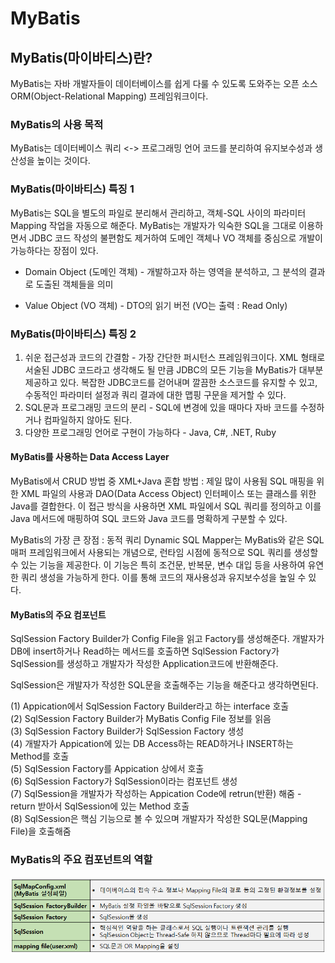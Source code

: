 # MyBatis

## MyBatis(마이바티스)란?
MyBatis는 자바 개발자들이 데이터베이스를 쉽게 다룰 수 있도록 도와주는 오픈 소스 ORM(Object-Relational Mapping) 프레임워크이다.

 
### MyBatis의 사용 목적

MyBatis는 데이터베이스 쿼리 <-> 프로그래밍 언어 코드를 분리하여 유지보수성과 생산성을 높이는 것이다.

 ### MyBatis(마이바티스) 특징 1

MyBatis는 SQL을 별도의 파일로 분리해서 관리하고, 객체-SQL 사이의 파라미터 Mapping 작업을 자동으로 해준다.
MyBatis는 개발자가 익숙한 SQL을 그대로 이용하면서 JDBC 코드 작성의 불편함도 제거하여 도메인 객체나 VO 객체를 중심으로 개발이 가능하다는 장점이 있다.

* Domain Object (도메인 객체) - 개발하고자 하는 영역을 분석하고, 그 분석의 결과로 도출된 객체들을 의미

* Value Object (VO 객체) - DTO의 읽기 버전 (VO는 출력 : Read Only)

### MyBatis(마이바티스) 특징 2 

1. 쉬운 접근성과 코드의 간결함 - 가장 간단한 퍼시턴스 프레임워크이다. XML 형태로 서술된 JDBC 코드라고 생각해도 될 만큼 JDBC의 모든 기능을 MyBatis가 대부분 제공하고 있다.
복잡한 JDBC코드를 걷어내며 깔끔한 소스코드를 유지할 수 있고, 수동적인 파라미터 설정과 쿼리 결과에 대한 맵핑 구문을 제거할 수 있다.
2. SQL문과 프로그래밍 코드의 분리 - SQL에 변경에 있을 때마다 자바 코드를 수정하거나 컴파일하지 않아도 된다.
3.  다양한 프로그래밍 언어로 구현이 가능하다 - Java, C#, .NET, Ruby
 

 #### MyBatis를 사용하는 Data Access Layer

MyBatis에서 CRUD 방법 중 XML+Java 혼합 방법 : 제일 많이 사용됨
SQL 매핑을 위한 XML 파일의 사용과 DAO(Data Access Object) 인터페이스 또는 클래스를 위한 Java를 결합한다. 이 접근 방식을 사용하면 XML 파일에서 SQL 쿼리를 정의하고 이를 Java 메서드에 매핑하여 SQL 코드와 Java 코드를 명확하게 구분할 수 있다.

MyBatis의 가장 큰 장점 : 동적 쿼리
Dynamic SQL Mapper는 MyBatis와 같은 SQL 매퍼 프레임워크에서 사용되는 개념으로, 런타임 시점에 동적으로 SQL 쿼리를 생성할 수 있는 기능을 제공한다. 이 기능은 특히 조건문, 반복문, 변수 대입 등을 사용하여 유연한 쿼리 생성을 가능하게 한다. 이를 통해 코드의 재사용성과 유지보수성을 높일 수 있다.
 

#### MyBatis의 주요 컴포넌트

SqlSession Factory Builder가 Config File을 읽고 Factory를 생성해준다. 개발자가 DB에 insert하거나 Read하는 메서드를 호출하면 SqlSession Factory가 SqlSession를 생성하고 개발자가 작성한 Application코드에 반환해준다.

SqlSession은 개발자가 작성한 SQL문을 호출해주는 기능을 해준다고 생각하면된다.

(1) Appication에서 SqlSession Factory Builder라고 하는 interface 호출<br/>
(2) SqlSession Factory Builder가 MyBatis Config File 정보를 읽음<br/>
(3) SqlSession Factory Builder가 SqlSession Factory 생성<br/>
(4) 개발자가 Appication에 있는 DB Access하는 READ하거나 INSERT하는 Method를 호출<br/>
(5) SqlSession Factory를 Appication 상에서 호출<br/>
(6) SqlSession Factory가 SqlSession이라는 컴포넌트 생성<br/>
(7) SqlSession을 개발자가 작성하는 Appication Code에 retrun(반환) 해줌 - return 받아서 SqlSession에 있는 Method 호출<br/>
(8) SqlSession은 핵심 기능으로 볼 수 있으며 개발자가 작성한 SQL문(Mapping File)을 호출해줌


###  MyBatis의 주요 컴포넌트의 역할
<p align="center"><img src="./img/mainComponents.png"></p>
